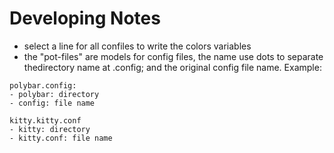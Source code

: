 # Developing Notes

 - select a line for all confiles to write the colors variables
 - the "pot-files" are models for config files, the name use dots to separate thedirectory name at .config; and the original config file name.
Example:

```
polybar.config:
- polybar: directory
- config: file name

kitty.kitty.conf
- kitty: directory
- kitty.conf: file name

```
